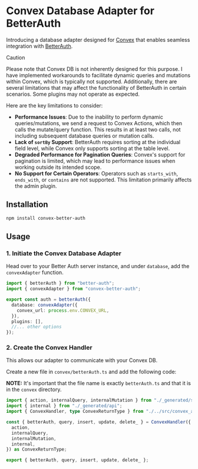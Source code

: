 # Convex Database Adapter for BetterAuth

Introducing a database adapter designed for [Convex](https://www.convex.dev/) that enables seamless integration with [BetterAuth](https://www.better-auth.com/).

> [!CAUTION]
> Please note that Convex DB is not inherently designed for this purpose. I have implemented workarounds to facilitate dynamic queries and mutations within Convex, which is typically not supported. Additionally, there are several limitations that may affect the functionality of BetterAuth in certain scenarios. Some plugins may not operate as expected.
>
> Here are the key limitations to consider:
>
> - **Performance Issues**: Due to the inability to perform dynamic queries/mutations, we send a request to Convex Actions, which then calls the mutate/query function. This results in at least two calls, not including subsequent database queries or mutation calls.
> - **Lack of `sortBy` Support**: BetterAuth requires sorting at the individual field level, while Convex only supports sorting at the table level.
> - **Degraded Performance for Pagination Queries**: Convex's support for pagination is limited, which may lead to performance issues when working outside its intended scope.
> - **No Support for Certain Operators**: Operators such as `starts_with`, `ends_with`, or `contains` are not supported. This limitation primarily affects the admin plugin.

## Installation

```bash
npm install convex-better-auth
```

## Usage

### 1. Initiate the Convex Database Adapter

Head over to your Better Auth server instance, and under `database`, add the `convexAdapter` function.

```ts
import { betterAuth } from "better-auth";
import { convexAdapter } from "convex-better-auth";

export const auth = betterAuth({
  database: convexAdapter({
    convex_url: process.env.CONVEX_URL,
  }),
  plugins: [],
  //... other options
});
```

### 2. Create the Convex Handler

This allows our adapter to communicate with your Convex DB.

Create a new file in `convex/betterAuth.ts` and add the following code:

**NOTE:** It's important that the file name is exactly `betterAuth.ts` and that it is in the `convex` directory.

```ts
import { action, internalQuery, internalMutation } from "./_generated/server";
import { internal } from "./_generated/api";
import { ConvexHandler, type ConvexReturnType } from "./../src/convex_action";

const { betterAuth, query, insert, update, delete_ } = ConvexHandler({
  action,
  internalQuery,
  internalMutation,
  internal,
}) as ConvexReturnType;

export { betterAuth, query, insert, update, delete_ };
```
